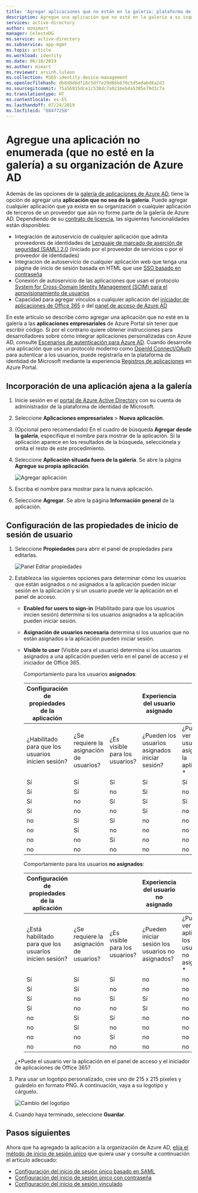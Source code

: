 ```yaml
---
title: 'Agregar aplicaciones que no están en la galería: plataforma de identidad de Microsoft | Microsoft Docs'
description: Agregue una aplicación que no esté en la galería a su inquilino de Azure AD
services: active-directory
author: msmimart
manager: CelesteDG
ms.service: active-directory
ms.subservice: app-mgmt
ms.topic: article
ms.workload: identity
ms.date: 06/18/2019
ms.author: mimart
ms.reviewer: arvinh,luleon
ms.collection: M365-identity-device-management
ms.openlocfilehash: db8d8d6df16c5df7e29d8bb870c5d5eda6d8a2d3
ms.sourcegitcommit: 75a56915dce1c538dc7a921beb4a5305e79d3c7a
ms.translationtype: HT
ms.contentlocale: es-ES
ms.lasthandoff: 07/24/2019
ms.locfileid: "68477258"
---
```

# <a name="add-an-unlisted-non-gallery-application-to-your-azure-ad-organization"></a>Agregue una aplicación no enumerada (que no esté en la galería) a su organización de Azure AD

Además de las opciones de la [galería de aplicaciones de Azure AD](https://azure.microsoft.com/documentation/articles/active-directory-saas-tutorial-list/), tiene la opción de agregar una **aplicación que no sea de la galería**. Puede agregar cualquier aplicación que ya exista en su organización o cualquier aplicación de terceros de un proveedor que aún no forme parte de la galería de Azure AD. Dependiendo de su [contrato de licencia](https://azure.microsoft.com/pricing/details/active-directory/), las siguientes funcionalidades están disponibles:

- Integración de autoservicio de cualquier aplicación que admita proveedores de identidades de [Lenguaje de marcado de aserción de seguridad (SAML) 2.0](https://wikipedia.org/wiki/SAML_2.0) (iniciado por el proveedor de servicios o por el proveedor de identidades)
- Integración de autoservicio de cualquier aplicación web que tenga una página de inicio de sesión basada en HTML que use [SSO basado en contraseña](what-is-single-sign-on.md#password-based-sso)
- Conexión de autoservicio de las aplicaciones que usan el protocolo [System for Cross-Domain Identity Management (SCIM) para el aprovisionamiento de usuarios](use-scim-to-provision-users-and-groups.md)
- Capacidad para agregar vínculos a cualquier aplicación del [iniciador de aplicaciones de Office 365](https://www.microsoft.com/microsoft-365/blog/2014/10/16/organize-office-365-new-app-launcher-2/) o del [panel de acceso de Azure AD](what-is-single-sign-on.md#linked-sign-on)

En este artículo se describe cómo agregar una aplicación que no esté en la galería a las **aplicaciones empresariales** de Azure Portal sin tener que escribir código. Si por el contrario quiere obtener instrucciones para desarrolladores sobre cómo integrar aplicaciones personalizadas con Azure AD, consulte [Escenarios de autenticación para Azure AD](../develop/authentication-scenarios.md). Cuando desarrolle una aplicación que use un protocolo moderno como [OpenId Connect/OAuth](../develop/active-directory-v2-protocols.md) para autenticar a los usuarios, puede registrarla en la plataforma de identidad de Microsoft mediante la experiencia [Registros de aplicaciones](../develop/quickstart-register-app.md) en Azure Portal.

## <a name="add-a-non-gallery-application"></a>Incorporación de una aplicación ajena a la galería

1. Inicie sesión en el [portal de Azure Active Directory](https://aad.portal.azure.com/) con su cuenta de administrador de la plataforma de identidad de Microsoft.
1. Seleccione **Aplicaciones empresariales** > **Nueva aplicación**.
2. (Opcional pero recomendado) En el cuadro de búsqueda **Agregar desde la galería**, especifique el nombre para mostrar de la aplicación. Si la aplicación aparece en los resultados de la búsqueda, selecciónela y omita el resto de este procedimiento.
3. Seleccione **Aplicación situada fuera de la galería**. Se abre la página **Agregue su propia aplicación**.

   ![Agregar aplicación](./media/configure-single-sign-on-non-gallery-applications/add-your-own-application.png)
5. Escriba el nombre para mostrar para la nueva aplicación.
6. Seleccione **Agregar**. Se abre la página **Información general** de la aplicación.

## <a name="configure-user-sign-in-properties"></a>Configuración de las propiedades de inicio de sesión de usuario

1. Seleccione **Propiedades** para abrir el panel de propiedades para editarlas.

    ![Panel Editar propiedades](media/add-application-portal/edit-properties.png)

1. Establezca las siguientes opciones para determinar cómo los usuarios que están asignados o no asignados a la aplicación pueden iniciar sesión en la aplicación y si un usuario puede ver la aplicación en el panel de acceso.

    - **Enabled for users to sign-in** (Habilitado para que los usuarios inicien sesión) determina si los usuarios asignados a la aplicación pueden iniciar sesión.
    - **Asignación de usuarios necesaria** determina si los usuarios que no están asignados a la aplicación pueden iniciar sesión.
    - **Visible to user** (Visible para el usuario) determina si los usuarios asignados a una aplicación pueden verlo en el panel de acceso y el iniciador de Office 365.

      Comportamiento para los usuarios **asignados**:

       | Configuración de propiedades de la aplicación | | | Experiencia del usuario asignado | |
       |---|---|---|---|---|
       | ¿Habilitado para que los usuarios inicien sesión? | ¿Se requiere la asignación de usuarios? | ¿Es visible para los usuarios? | ¿Pueden los usuarios asignados iniciar sesión? | ¿Pueden ver los usuarios asignados la aplicación?* |
       | Sí | Sí | Sí | Sí | Sí  |
       | Sí | Sí | no  | Sí | no   |
       | Sí | no  | Sí | Sí | Sí  |
       | Sí | no  | no  | Sí | no   |
       | no  | Sí | Sí | no  | no   |
       | no  | Sí | no  | no  | no   |
       | no  | no  | Sí | no  | no   |
       | no  | no  | no  | no  | no   |

      Comportamiento para los usuarios **no asignados**:

       | Configuración de propiedades de la aplicación | | | Experiencia del usuario no asignado | |
       |---|---|---|---|---|
       | ¿Está habilitado para que los usuarios inicien sesión? | ¿Se requiere la asignación de usuarios? | ¿Es visible para los usuarios? | ¿Pueden iniciar sesión los usuarios no asignados? | ¿Pueden ver la aplicación los usuarios no asignados?* |
       | Sí | Sí | Sí | no  | no   |
       | Sí | Sí | no  | no  | no   |
       | Sí | no  | Sí | Sí | no   |
       | Sí | no  | no  | Sí | no   |
       | no  | Sí | Sí | no  | no   |
       | no  | Sí | no  | no  | no   |
       | no  | no  | Sí | no  | no   |
       | no  | no  | no  | no  | no   |

     ¿*Puede el usuario ver la aplicación en el panel de acceso y el iniciador de aplicaciones de Office 365?

1. Para usar un logotipo personalizado, cree uno de 215 x 215 píxeles y guárdelo en formato PNG. A continuación, vaya a su logotipo y cárguelo.

    ![Cambio del logotipo](media/add-application-portal/change-logo.png)

1. Cuando haya terminado, seleccione **Guardar**.

## <a name="next-steps"></a>Pasos siguientes

Ahora que ha agregado la aplicación a la organización de Azure AD, [elija el método de inicio de sesión único](what-is-single-sign-on.md#choosing-a-single-sign-on-method) que quiera usar y consulte a continuación el artículo adecuado:

- [Configuración del inicio de sesión único basado en SAML](configure-single-sign-on-non-gallery-applications.md)
- [Configuración del inicio de sesión único con contraseña](configure-password-single-sign-on-non-gallery-applications.md)
- [Configuración del inicio de sesión vinculado](configure-linked-sign-on.md)
